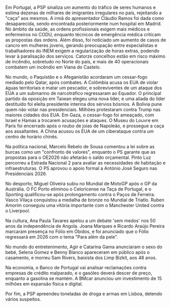Em Portugal, a PSP sinaliza um aumento do tráfico de seres humanos e estima dezenas de milhares de imigrantes irregulares no país, rejeitando a "caça" aos mesmos. A irmã do apresentador Cláudio Ramos foi dada como desaparecida, sendo encontrada posteriormente num hospital em Madrid. No âmbito da saúde, as ordens profissionais exigem mais médicos e enfermeiros no CODU, enquanto técnicos de emergência médica criticam as propostas das ordens. Além disso, foi noticiado um aumento de casos de cancro em mulheres jovens, gerando preocupação entre especialistas e trabalhadores do INEM exigem a regularização de horas extras, podendo levar à paralisação dos serviços. Catorze concelhos estão em risco máximo de incêndio, sobretudo no Norte do país, e mais de 40 operacionais combatem um incêndio em Viana do Castelo.

No mundo, o Paquistão e o Afeganistão acordaram um cessar-fogo mediado pelo Qatar, após combates. A Colômbia acusa os EUA de violar águas territoriais e matar um pescador, e sobreviventes de um ataque dos EUA a um submarino de narcotráfico regressaram ao Equador. O principal partido da oposição em Taiwan elegeu uma nova líder, e uma aliada do líder destituído foi eleita presidente interina dos sérvios bósnios. A Bolívia pune quem não votar nas presidenciais. Milhões protestaram contra Trump nas maiores cidades dos EUA. Em Gaza, o cessar-fogo foi ameaçado, com Israel e Hamas a trocarem acusações e ataques. O Museu do Louvre em Paris foi encerrado após o roubo de joias de Napoleão, e prossegue a caça aos assaltantes. A China acusou os EUA de um ciberataque contra um centro de horário chinês.

Na política nacional, Marcelo Rebelo de Sousa comentou a lei sobre as burcas como um "confronto de valores", enquanto o PS garante que as propostas para o OE2026 não afetarão o saldo orçamental. Pinto Luz percorreu a Estrada Nacional 2 para avaliar as necessidades de habitação e infraestruturas. O PS aprovou o apoio formal a António José Seguro nas Presidenciais 2026.

No desporto, Miguel Oliveira subiu no Mundial de MotoGP após o GP da Austrália. O FC Porto eliminou o Celoricense na Taça de Portugal, e o Sporting qualificou-se após prolongamento contra o Paços de Ferreira. Vasco Vilaça conquistou a medalha de bronze no Mundial de Triatlo. Ruben Amorim conseguiu uma vitória importante com o Manchester United contra o Liverpool.

Na cultura, Ana Paula Tavares apelou a um debate 'sem medos' nos 50 anos da independência de Angola. Joana Marques e Ricardo Araújo Pereira marcaram presença no Fólio em Óbidos, e foi anunciado que o Fólio regressará em 2026 com o tema "Para além da pele”.

No mundo do entretenimento, Agir e Catarina Gama anunciaram o sexo do bebé, Selena Gomez e Benny Blanco apareceram em público após o casamento, e morreu Sam Rivers, baixista dos Limp Bizkit, aos 48 anos.

Na economia, o Banco de Portugal vai analisar reclamações contra empresas de crédito malparado, e o gasóleo deverá descer de preço, enquanto a gasolina se mantém. A BMcar anunciou um investimento de 15 milhões em expansão física e digital.

Por fim, a PSP apreendeu toneladas de droga e armas em Lisboa, detendo vários suspeitos.